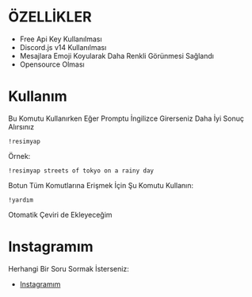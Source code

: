 # ÖZELLİKLER
* Free Api Key Kullanılması
* Discord.js v14 Kullanılması
* Mesajlara Emoji Koyularak Daha Renkli Görünmesi Sağlandı
* Opensource Olması

# Kullanım
Bu Komutu Kullanırken Eğer Promptu İngilizce Girerseniz Daha İyi Sonuç Alırsınız
```
!resimyap
```
Örnek:
```
!resimyap streets of tokyo on a rainy day
```

Botun Tüm Komutlarına Erişmek İçin Şu Komutu Kullanın:
```
!yardım
```

Otomatik Çeviri de Ekleyeceğim

# Instagramım
Herhangi Bir Soru Sormak İsterseniz:
* [Instagramım](https://instagram.com/thechecker_45)
